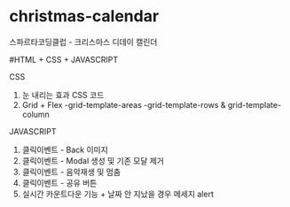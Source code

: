 # christmas-calendar

스파르타코딩클럽 - 크리스마스 디데이 캘린더

#HTML + CSS + JAVASCRIPT

CSS
1. 눈 내리는 효과 CSS 코드
2. Grid + Flex
-grid-template-areas
-grid-template-rows & grid-template-column

JAVASCRIPT
1. 클릭이벤트 - Back 이미지 
2. 클릭이벤트 - Modal 생성 및 기존 모달 제거
3. 클릭이벤트 - 음악재생 및 멈춤
4. 클릭이벤트 - 공유 버튼
5. 실시간 카운트다운 기능 + 날짜 안 지났을 경우 메세지 alert
